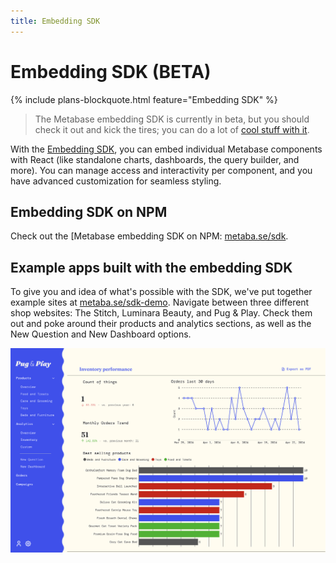 ```yaml
---
title: Embedding SDK
---
```


# Embedding SDK (BETA)

{% include plans-blockquote.html feature="Embedding SDK" %}

> The Metabase embedding SDK is currently in beta, but you should check it out and kick the tires; you can do a lot of [cool stuff with it](#example-apps-built-with-the-embedding-sdk).

With the [Embedding SDK](./embedding-sdk-introduction.md), you can embed individual Metabase components with React (like standalone charts, dashboards, the query builder, and more). You can manage access and interactivity per component, and you have advanced customization for seamless styling.

## Embedding SDK on NPM

Check out the [Metabase embedding SDK on NPM: [metaba.se/sdk](https://metaba.se/sdk).

## Example apps built with the embedding SDK

To give you and idea of what's possible with the SDK, we've put together example sites at [metaba.se/sdk-demo](https://metaba.se/sdk-demo). Navigate between three different shop websites: The Stitch, Luminara Beauty, and Pug & Play. Check them out and poke around their products and analytics sections, as well as the New Question and New Dashboard options.

![Pug and play example app built with embedding SDK](./images/pug-and-play.png)
